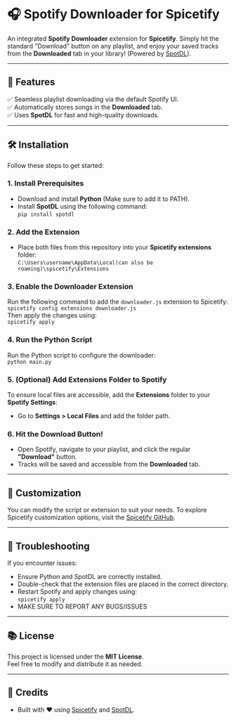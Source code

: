 # 🎧 Spotify Downloader for Spicetify

An integrated **Spotify Downloader** extension for **Spicetify**. Simply hit the standard "Download" button on any playlist, and enjoy your saved tracks from the **Downloaded** tab in your library! (Powered by [SpotDL](https://github.com/spotDL/spotify-downloader)).

---

## 🚀 Features
✅ Seamless playlist downloading via the default Spotify UI.  
✅ Automatically stores songs in the **Downloaded** tab.  
✅ Uses **SpotDL** for fast and high-quality downloads.  

---

## 🛠️ Installation

Follow these steps to get started:

### 1. Install Prerequisites
- Download and install **Python** (Make sure to add it to PATH).  
- Install **SpotDL** using the following command:  
`pip install spotdl`

### 2. Add the Extension
- Place both files from this repository into your **Spicetify extensions** folder:  
`C:\Users\username\AppData\Local(can also be roaming)\spicetify\Extensions`

### 3. Enable the Downloader Extension
Run the following command to add the `downloader.js` extension to Spicetify:  
`spicetify config extensions downloader.js`  
Then apply the changes using:  
`spicetify apply`

### 4. Run the Python Script
Run the Python script to configure the downloader:  
`python main.py`

### 5. (Optional) Add Extensions Folder to Spotify
To ensure local files are accessible, add the **Extensions** folder to your **Spotify Settings**:  
- Go to **Settings > Local Files** and add the folder path.

### 6. Hit the Download Button!
- Open Spotify, navigate to your playlist, and click the regular **"Download"** button.  
- Tracks will be saved and accessible from the **Downloaded** tab.  

---

## 🎨 Customization
You can modify the script or extension to suit your needs. To explore Spicetify customization options, visit the [Spicetify GitHub](https://github.com/spicetify/spicetify-cli).

---

## 🧠 Troubleshooting
If you encounter issues:
- Ensure Python and SpotDL are correctly installed.  
- Double-check that the extension files are placed in the correct directory.  
- Restart Spotify and apply changes using:  
`spicetify apply`
- MAKE SURE TO REPORT ANY BUGS/ISSUES

---

## 📚 License
This project is licensed under the **MIT License**.  
Feel free to modify and distribute it as needed.

---

## 🌟 Credits
- Built with ❤️ using [Spicetify](https://github.com/spicetify/spicetify-cli) and [SpotDL](https://github.com/spotDL/spotify-downloader).
